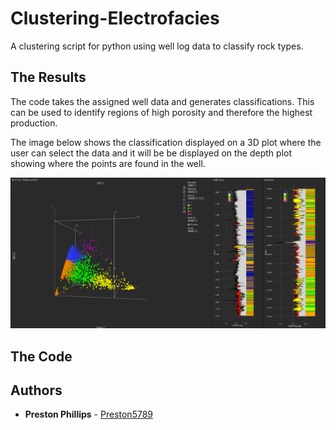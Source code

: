 # Clustering-Electrofacies
A clustering script for python using well log data to classify rock types.

## The Results

The code takes the assigned well data and generates classifications. This can be used to identify regions of high porosity and therefore the highest production.

The image below shows the classification displayed on a 3D plot where the user can select the data and it will be be displayed on the depth plot showing where the points are found in the well. 

<p align="center">
  <img src="https://github.com/Preston5789/Clustering-Electrofacies/blob/master/Demo_Pic.PNG" width="750" title="hover text">
</p>

## The Code

## Authors

* **Preston Phillips** - [Preston5789](https://github.com/Preston5789)
